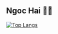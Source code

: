 ## Ngoc Hai 🐰🐰
[![Top Langs](https://github-readme-stats.vercel.app/api/top-langs/?username=ngochai-hcmus&layout=compact)](https://github.com/anuraghazra/github-readme-stats)

